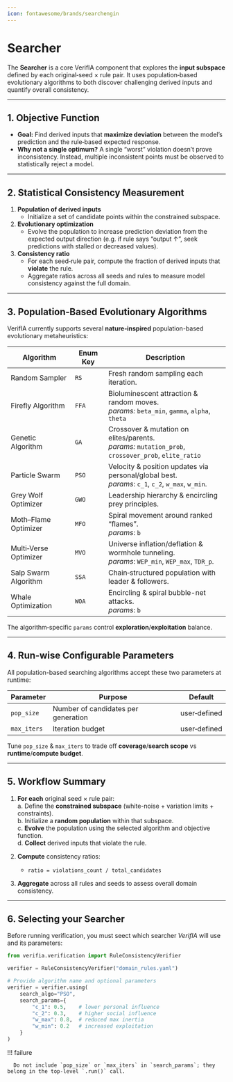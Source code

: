 ```yaml
---
icon: fontawesome/brands/searchengin
---
```


# Searcher

The **Searcher** is a core VerifIA component that explores the **input subspace** defined by each original‑seed × rule pair. It uses population‑based evolutionary algorithms to both discover challenging derived inputs and quantify overall consistency.

---

## 1. Objective Function

- **Goal:** Find derived inputs that **maximize deviation** between the model’s prediction and the rule‑based expected response.  
- **Why not a single optimum?** A single “worst” violation doesn’t prove inconsistency. Instead, multiple inconsistent points must be observed to statistically reject a model.

---

## 2. Statistical Consistency Measurement

1. **Population of derived inputs**  
      - Initialize a set of candidate points within the constrained subspace.  
2. **Evolutionary optimization**  
      - Evolve the population to increase prediction deviation from the expected output direction (e.g. if rule says “output ↑”, seek predictions with stalled or decreased values).  
3. **Consistency ratio**  
      - For each seed‑rule pair, compute the fraction of derived inputs that **violate** the rule.  
      - Aggregate ratios across all seeds and rules to measure model consistency against the full domain.

---

## 3. Population‑Based Evolutionary Algorithms

VerifIA currently supports several **nature‑inspired** population-based evolutionary metaheuristics:

| Algorithm | Enum Key | Description                                                                           |
|-----------|----------|---------------------------------------------------------------------------------------|
| Random Sampler       | `RS`   | Fresh random sampling each iteration.                                                |
| Firefly Algorithm    | `FFA`  | Bioluminescent attraction & random moves. <br> *params:* `beta_min`, `gamma`, `alpha`, `theta` |
| Genetic Algorithm    | `GA`   | Crossover & mutation on elites/parents. <br> *params:* `mutation_prob`, `crossover_prob`, `elite_ratio` |
| Particle Swarm       | `PSO`  | Velocity & position updates via personal/global best. <br> *params*: `c_1`, `c_2`, `w_max`, `w_min`. |
| Grey Wolf Optimizer  | `GWO`  | Leadership hierarchy & encircling prey principles.                                    |
| Moth–Flame Optimizer | `MFO`  | Spiral movement around ranked “flames”. <br> *params*: `b`                              |
| Multi‑Verse Optimizer| `MVO`  | Universe inflation/deflation & wormhole tunneling. <br> *params*: `WEP_min`, `WEP_max`, `TDR_p`. |
| Salp Swarm Algorithm | `SSA`  | Chain‑structured population with leader & followers.                                  |
| Whale Optimization   | `WOA`  | Encircling & spiral bubble-net attacks. <br> *params*: `b`                             |

The algorithm‑specific `params` control **exploration**/**exploitation** balance.

---

## 4. Run-wise Configurable Parameters

All population-based searching algorithms accept these two parameters at runtime:

| Parameter         | Purpose                                                     | Default |
|-------------------|-------------------------------------------------------------|---------|
| `pop_size`        | Number of candidates per generation                         | user‑defined |
| `max_iters`       | Iteration budget                                            | user‑defined |

Tune `pop_size` & `max_iters` to trade off **coverage**/**search scope** vs **runtime**/**compute budget**. 

---

## 5. Workflow Summary

1. **For each** original seed × rule pair:  
   a. Define the **constrained subspace** (white-noise + variation limits + constraints).  
   b. Initialize a **random population** within that subspace.  
   c. **Evolve** the population using the selected algorithm and objective function.  
   d. **Collect** derived inputs that violate the rule.  

2. **Compute** consistency ratios:  
      - `ratio = violations_count / total_candidates`  

3. **Aggregate** across all rules and seeds to assess overall domain consistency.

---

## 6. Selecting your Searcher

Before running verification, you must seect which searcher *VerifIA* will use and its parameters:

```python
from verifia.verification import RuleConsistencyVerifier

verifier = RuleConsistencyVerifier("domain_rules.yaml")

# Provide algorithm name and optional parameters
verifier = verifier.using(
    search_algo="PSO",
    search_params={
        "c_1": 0.5,    # lower personal influence
        "c_2": 0.3,    # higher social influence
        "w_max": 0.8,  # reduced max inertia
        "w_min": 0.2   # increased exploitation
    }
)
```

!!! failure

      Do not include `pop_size` or `max_iters` in `search_params`; they belong in the top‑level `.run()` call.
